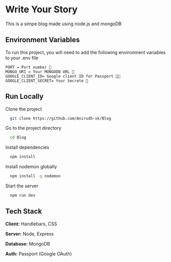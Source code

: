 
# Write Your Story

This is a simpe blog made using node.js and mongoDB


## Environment Variables

To run this project, you will need to add the following environment variables to your .env file

`PORT = Port number 🔢 ` <br/>
`MONGO_URI = Your MONGODB URL 🍃 ` <br/>
`GOOGLE_CLIENT_ID= Google client ID for Passport 👨‍💻` <br/>
`GOOGLE_CLIENT_SECRET= Your Secrete 🔐` <br/>


## Run Locally

Clone the project

```bash
  git clone https://github.com/Anirudh-sk/Blog
```

Go to the project directory

```bash
  cd Blog
```

Install dependencies

```bash
  npm install
```
Install nodemon globally

```bash
  npm install -g nodemon 
```

Start the server

```bash
  npm run dev
```


## Tech Stack

**Client:** Handlebars, CSS

**Server:** Node, Express

**Database:** MongoDB

**Auth:** Passport (Google OAuth)

